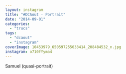 ```yaml
---
layout: instagram
title: "#DCAout - Portrait"
date: "2014-09-01"
categories: 
  - "trucs"
tags: 
  - "dcaout"
  - "instagram"
coverImage: 10453979_650597255033414_208484532_n.jpg
instagram: o710fYyma4
---
```


Samuel (quasi-portrait)
